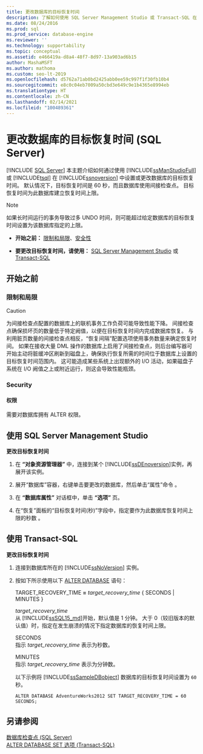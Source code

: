 ```yaml
---
title: 更改数据库的目标恢复时间
description: 了解如何使用 SQL Server Management Studio 或 Transact-SQL 在 SQL Server 中设置或更改 SQL Server 数据库的目标恢复时间。
ms.date: 08/24/2016
ms.prod: sql
ms.prod_service: database-engine
ms.reviewer: ''
ms.technology: supportability
ms.topic: conceptual
ms.assetid: e466419a-d8a4-48f7-8d97-13a903ad6b15
author: MashaMSFT
ms.author: mathoma
ms.custom: seo-lt-2019
ms.openlocfilehash: d5762a71ab0bd2425abb0ee59c997f1f30fb10b4
ms.sourcegitcommit: e8c0c04eb7009a50cbd3e649c9e1b4365e8994eb
ms.translationtype: HT
ms.contentlocale: zh-CN
ms.lasthandoff: 02/14/2021
ms.locfileid: "100489361"
---
```

# <a name="change-the-target-recovery-time-of-a-database-sql-server"></a>更改数据库的目标恢复时间 (SQL Server)

 [!INCLUDE [SQL Server](../../includes/applies-to-version/sqlserver.md)]
  本主题介绍如何通过使用 [!INCLUDE[ssManStudioFull](../../includes/ssmanstudiofull-md.md)] 或 [!INCLUDE[tsql](../../includes/tsql-md.md)] 在 [!INCLUDE[ssnoversion](../../includes/ssnoversion-md.md)] 中设置或更改数据库的目标恢复时间。 默认情况下，目标恢复时间是 60 秒，而且数据库使用间接检查点。 目标恢复时间为此数据库建立恢复时间上限。  
  
> [!NOTE]  
>  如果长时间运行的事务导致过多 UNDO 时间，则可能超过给定数据库的目标恢复时间设置为该数据库指定的上限。  
  
-   **开始之前：** [限制和局限](#Restrictions)、[安全性](#Security)  
  
-   **要更改目标恢复时间，请使用：** [SQL Server Management Studio](#SSMSProcedure) 或 [Transact-SQL](#TsqlProcedure)  
  
##  <a name="before-you-begin"></a><a name="BeforeYouBegin"></a> 开始之前  
  
###  <a name="limitations-and-restrictions"></a><a name="Restrictions"></a> 限制和局限 
  
> [!CAUTION]  
>  为间接检查点配置的数据库上的联机事务工作负荷可能导致性能下降。 间接检查点确保损坏页的数量低于特定阙值，以便在目标恢复时间内完成数据库恢复。 与利用脏页数量的间接检查点相反，“恢复间隔”配置选项使用事务数量来确定恢复时间。 如果在接收大量 DML 操作的数据库上启用了间接检查点，则后台编写器可开始主动将脏缓冲区刷新到磁盘上，确保执行恢复所需的时间位于数据库上设置的目标恢复时间范围内。 这可能造成某些系统上出现额外的 I/O 活动，如果磁盘子系统在 I/O 阙值之上或附近运行，则这会导致性能瓶颈。  
  
###  <a name="security"></a><a name="Security"></a> Security  
  
####  <a name="permissions"></a><a name="Permissions"></a> 权限  
 需要对数据库拥有 ALTER 权限。  
  
##  <a name="using-sql-server-management-studio"></a><a name="SSMSProcedure"></a> 使用 SQL Server Management Studio  
 **更改目标恢复时间**  
  
1.  在 **“对象资源管理器”** 中，连接到某个 [!INCLUDE[ssDEnoversion](../../includes/ssdenoversion-md.md)]实例，再展开该实例。  
  
2.  展开“数据库”容器，右键单击要更改的数据库，然后单击“属性”命令 。  
  
3.  在 **“数据库属性”** 对话框中，单击 **“选项”** 页。  
  
4.  在“恢复”面板的“目标恢复时间(秒)”字段中，指定要作为此数据库恢复时间上限的秒数 。  

##  <a name="using-transact-sql"></a><a name="TsqlProcedure"></a> 使用 Transact-SQL  
 **更改目标恢复时间**  
  
1.  连接到数据库所在的 [!INCLUDE[ssNoVersion](../../includes/ssnoversion-md.md)] 实例。  
  
2.  按如下所示使用以下 [ALTER DATABASE](../../t-sql/statements/alter-database-transact-sql-set-options.md) 语句：  
  
     TARGET_RECOVERY_TIME **=** _target_recovery_time_ { SECONDS | MINUTES }  
  
     *target_recovery_time*  
     从 [!INCLUDE[ssSQL15_md](../../includes/sssql16-md.md)]开始，默认值是 1 分钟。 大于 0（较旧版本的默认值）时，指定在发生崩溃的情况下指定数据库的恢复时间上限。  
  
     SECONDS  
     指示 *target_recovery_time* 表示为秒数。  
  
     MINUTES  
     指示 *target_recovery_time* 表示为分钟数。  
  
     以下示例将 [!INCLUDE[ssSampleDBobject](../../includes/sssampledbobject-md.md)] 数据库的目标恢复时间设置为 `60` 秒。  
  
    ```  
    ALTER DATABASE AdventureWorks2012 SET TARGET_RECOVERY_TIME = 60 SECONDS;  
    ```  
  
## <a name="see-also"></a>另请参阅  
 [数据库检查点 (SQL Server)](../../relational-databases/logs/database-checkpoints-sql-server.md)   
 [ALTER DATABASE SET 选项 (Transact-SQL)](../../t-sql/statements/alter-database-transact-sql-set-options.md)  
  
  
